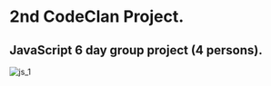 # 2nd CodeClan Project.
## JavaScript 6 day group project (4 persons).

![js_1](https://user-images.githubusercontent.com/6051686/192815609-e08dbb83-1537-46eb-8d11-ec203dff79c5.jpg)
